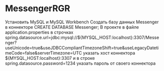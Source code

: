 # MessengerRGR
Установить MySQL и MySQL Workbench
Создать базу данных Messenger в коннекторе CREATE DATABASE Messenger;
В проекте в файле application.properties в строчках 
spring.datasource.url=jdbc:mysql://${MYSQL_HOST:localhost}:3307/Messenger?useUnicode=true&useJDBCCompliantTimezoneShift=true&useLegacyDatetimeCode=false&serverTimezone=UTC
указать хост коннектора ${MYSQL_HOST:localhost}:3307
и в строке spring.datasource.password=1234 указать пароль от своего коннектора
